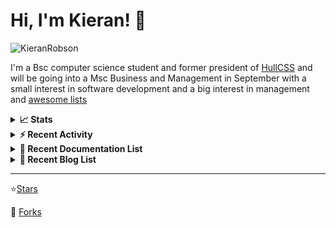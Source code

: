 
# Hi, I'm Kieran! 👋  

<p>
    <img src="https://komarev.com/ghpvc/?username=KieranRobson" alt="KieranRobson"/>       
</p>

I'm a Bsc computer science student and former president of [HullCSS](https://hullcss.org) and will be going into a Msc Business and Management in September with a small interest in software development and a big interest in management and [awesome lists](https://github.com/sindresorhus/awesome)

<!-- Stats -->
<details>
<summary><b>📈 Stats</b></summary>

![Metrics](assets/metrics.plugin.activity.svg) 

</details>


<!-- Recenet Activity -->
<details>
<summary><b>⚡ Recent Activity</b></summary>

<!--START_SECTION:activity-->
1. 💪 Opened PR [#3099](https://github.com/awesome-selfhosted/awesome-selfhosted/pull/3099) in [awesome-selfhosted/awesome-selfhosted](https://github.com/awesome-selfhosted/awesome-selfhosted)
2. 💪 Opened PR [#3098](https://github.com/awesome-selfhosted/awesome-selfhosted/pull/3098) in [awesome-selfhosted/awesome-selfhosted](https://github.com/awesome-selfhosted/awesome-selfhosted)
3. ❌ Closed PR [#3095](https://github.com/awesome-selfhosted/awesome-selfhosted/pull/3095) in [awesome-selfhosted/awesome-selfhosted](https://github.com/awesome-selfhosted/awesome-selfhosted)
4. 💪 Opened PR [#3097](https://github.com/awesome-selfhosted/awesome-selfhosted/pull/3097) in [awesome-selfhosted/awesome-selfhosted](https://github.com/awesome-selfhosted/awesome-selfhosted)
5. ❌ Closed PR [#3096](https://github.com/awesome-selfhosted/awesome-selfhosted/pull/3096) in [awesome-selfhosted/awesome-selfhosted](https://github.com/awesome-selfhosted/awesome-selfhosted)
6. ❌ Closed PR [#3091](https://github.com/awesome-selfhosted/awesome-selfhosted/pull/3091) in [awesome-selfhosted/awesome-selfhosted](https://github.com/awesome-selfhosted/awesome-selfhosted)
7. 💪 Opened PR [#3096](https://github.com/awesome-selfhosted/awesome-selfhosted/pull/3096) in [awesome-selfhosted/awesome-selfhosted](https://github.com/awesome-selfhosted/awesome-selfhosted)
8. 💪 Opened PR [#3095](https://github.com/awesome-selfhosted/awesome-selfhosted/pull/3095) in [awesome-selfhosted/awesome-selfhosted](https://github.com/awesome-selfhosted/awesome-selfhosted)
9. 💪 Opened PR [#3093](https://github.com/awesome-selfhosted/awesome-selfhosted/pull/3093) in [awesome-selfhosted/awesome-selfhosted](https://github.com/awesome-selfhosted/awesome-selfhosted)
10. 🗣 Commented on [#3085](https://github.com/awesome-selfhosted/awesome-selfhosted/issues/3085) in [awesome-selfhosted/awesome-selfhosted](https://github.com/awesome-selfhosted/awesome-selfhosted)
<!--END_SECTION:activity-->

More Activity [Here](pages/RECENT-ACTIVITY.md)
</details>



<!-- Recent Documentation List -->
<details>
  <summary><b>📰 Recent Documentation List</b></summary>
    <p>
        
<!-- BLOG-POST-LIST:START -->
- [What I Run On My VPS](https://blog.kieranrobson.com//posts/What-I-Run-On-My-VPS/)
<!-- BLOG-POST-LIST:END -->

</p>
</details>

<!-- Recent Documentation List -->
<details>
  <summary><b>📰 Recent Blog List</b></summary>
    <p>
        
<!-- BLOG-POST-LIST:START -->
<!-- BLOG-POST-LIST:END -->

</p>
</details>


-----
⭐[Stars](pages/STARRED-REPOS.md)

🍴 [Forks](https://github.com/forks-by-kieran)